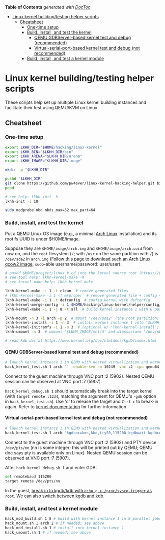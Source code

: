 <!-- START doctoc generated TOC please keep comment here to allow auto update -->
<!-- DON'T EDIT THIS SECTION, INSTEAD RE-RUN doctoc TO UPDATE -->
**Table of Contents**  *generated with [DocToc](http://doctoc.herokuapp.com/)*

- [Linux kernel building/testing helper scripts](#linux-kernel-buildingtesting-helper-scripts)
  - [Cheatsheet](#cheatsheet)
    - [One-time setup](#one-time-setup)
    - [Build, install, and test the kernel](#build-install-and-test-the-kernel)
      - [QEMU GDBServer-based kernel test and debug (recommended)](#qemu-gdbserver-based-kernel-test-and-debug-recommended)
      - [Virtual-serial-port-based kernel test and debug (not recommended)](#virtual-serial-port-based-kernel-test-and-debug-not-recommended)
    - [Build, install, and test a kernel module](#build-install-and-test-a-kernel-module)

<!-- END doctoc generated TOC please keep comment here to allow auto update -->

# Linux kernel building/testing helper scripts

These scripts help set up multiple Linux kernel building instances and facilitate their test using QEMU/KVM on Linux.

## Cheatsheet

### One-time setup

```bash
export LKHH_DIR="$HOME/hacking/linux-kernel"
export LKHH_BIN="$LKHH_DIR/bin"
export LKHH_ARENA="$LKHH_DIR/arena"
export LKHH_IMAGE="$LKHH_DIR/image"

mkdir -p "$LKHH_DIR"

pushd "$LKHH_DIR"
git clone https://github.com/pw4ever/linux-kernel-hacking-helper.git bin && export PATH="$LKHH_BIN:$PATH"
popd

# see help: lkhh-init -h
lkhh-init -i 10

sudo modprobe nbd nbds_max=32 max_part=64
```

### Build, install, and test the kernel

Put a QEMU Linux OS image (e.g., a minimal [Arch Linux](https://www.archlinux.org/) installation) and its root fs UUID is under $HOME/image.

Suppose they are `$HOME/image/arch.img` and `$HOME/image/arch.uuid` from now on, and the `root` flesystem (`/`; with `/usr` on the same partition with `/`) is `/dev/sda2` in `arch.img` ([Follow this page to download such an Arch Linux qcow2 image](https://github.com/pw4ever/linux-kernel-hacking-helper/releases/tag/arch-clean); `sudo`-able username/password: user/user).

```bash
# pushd $HOME/project/linux # cd into the kernel source root (https://github.com/torvalds/linux)
# see tool help: lkhh-kernel-make -h
# see kernel make help: lkhh-kernel-make

lkhh-kernel-make -i 1 -t clean  # remove generated files
# lkhh-kernel-make -i 1 -t mrproper  # remove generated file + config + backup files
lkhh-kernel-make -i 1 -t defconfig  # config kernel with defconfig
lkhh-kernel-merge-config -i 1 $HOME/hacking/linux-kernel/helper/config/kgdb  # merge kgdb support in config
lkhh-kernel-make -i 1 -j 8 -t all  # build kernel instance 1 with 8 parallel jobs

lkhh-mount -n 3 -i arch -p 2  # mount '/dev/sda2' (the root partition) of '$LKHH_IMAGE/arch.img' with '/dev/ndb3' onto '$LKHH_IMAGE/mnt/3'
lkhh-kernel-install -i 1 -n 3  # install kernel instance 1 into '$LKHH_IMAGE/mnt/3' (mounted image of '$LKHH_IMAGE/arch.img' as above)
lkhh-kernel-initramfs -i 1 -n 3  # (optional w/ 'lkhh-kernel-install') install initramsf for kernel instance 1 into '$LKHH_IMAGE/mnt/3'
lkhh-umount -n 3  # umount '$LKHH_IMAGE/mnt/3' and diassociate '/dev/nbd3'

# read kdb doc at https://www.kernel.org/doc/htmldocs/kgdb/index.html
```
#### QEMU GDBServer-based kernel test and debug (recommended)

```bash
# launch kernel instance 1 in QEMU with nested virtualization and kernel debugging support
hack_kernel_test.sh 1 arch '' -enable-kvm -m 1024M -vnc :2 -cpu qemu64,+vmx -net nic -net user,hostfwd=tcp::5907-:5907
```

Connect to the guest machine through VNC port :2 (5902). Nested QEMU session can be observed at VNC port :7 (5907).

`hack_kernel_debug.sh 1` should automatically break into the target kernel (with `target remote :1234`, matching the argument for QEMU's `-gdb` option in `hack_kernel_test.sh`). Use 'c' to release the target and `Ctrl-c` to break-in again. Refer to [kernel documentation](https://github.com/torvalds/linux/blob/master/Documentation/dev-tools/gdb-kernel-debugging.rst) for further information.

#### Virtual-serial-port-based kernel test and debug (not recommended)

```bash
# launch kernel instance 1 in QEMU with nested virtualization and kernel debugging support
hack_kernel_test.sh 1 arch 'kgdboc=kms,kbd,ttyS0,115200 kgdbwait kgdbcon' -enable-kvm -m 1024M -vnc :2 -cpu qemu64,+vmx -net nic -net user,hostfwd=tcp::5907-:5907 -serial pty
```

Connect to the guest machine through VNC port :2 (5902) and PTY device `/dev/pts/nn` (nn is some integer; this will be printed out by QEMU; QEMU doc says pty is available only on Linux). Nested QEMU session can be observed at VNC port :7 (5907).

After `hack_kernel_debug.sh 1` and enter GDB:

```bash
set remotebaud 115200
target remote /dev/pts/nn
```

In the guest, [break in to kgdb/kdb with `echo g > /proc/sysrq-trigger` as `root`](http://landley.net/kdocs/Documentation/DocBook/xhtml-nochunks/kgdb.html#usingKDB). We can also [switch between kgdb and kdb](http://landley.net/kdocs/Documentation/DocBook/xhtml-nochunks/kgdb.html#idp1634992).

### Build, install, and test a kernel module

```bash
hack_mod_build.sh 1 8 # build with kernel instance 1 in 8 parallel jobs
hack_mount.sh 1 arch 2 # if needed; see above
hack_mod_install.sh 1 # install into kernel instance 1 
hack_umount.sh 1 # if needed; see above
```
